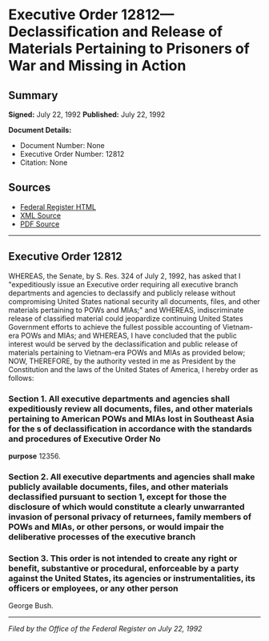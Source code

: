# Executive Order 12812—Declassification and Release of Materials Pertaining to Prisoners of War and Missing in Action

## Summary

**Signed:** July 22, 1992
**Published:** July 22, 1992

**Document Details:**
- Document Number: None
- Executive Order Number: 12812
- Citation: None

## Sources
- [Federal Register HTML](https://www.presidency.ucsb.edu/documents/executive-order-12812-declassification-and-release-materials-pertaining-prisoners-war-and)
- [XML Source](None)
- [PDF Source](None)

---

## Executive Order 12812

WHEREAS, the Senate, by S. Res. 324 of July 2, 1992, has asked that I "expeditiously issue an Executive order requiring all executive branch departments and agencies to declassify and publicly release without compromising United States national security all documents, files, and other materials pertaining to POWs and MIAs;" and
WHEREAS, indiscriminate release of classified material could jeopardize continuing United States Government efforts to achieve the fullest possible accounting of Vietnam-era POWs and MIAs; and
WHEREAS, I have concluded that the public interest would be served by the declassification and public release of materials pertaining to Vietnam-era POWs and MIAs as provided below;
NOW, THEREFORE, by the authority vested in me as President by the Constitution and the laws of the United States of America, I hereby order as follows:
### Section 1. All executive departments and agencies shall expeditiously review all documents, files, and other materials pertaining to American POWs and MIAs lost in Southeast Asia for the s of declassification in accordance with the standards and procedures of Executive Order No

**purpose**
 12356.

### Section 2. All executive departments and agencies shall make publicly available documents, files, and other materials declassified pursuant to section 1, except for those the disclosure of which would constitute a clearly unwarranted invasion of personal privacy of returnees, family members of POWs and MIAs, or other persons, or would impair the deliberative processes of the executive branch

### Section 3. This order is not intended to create any right or benefit, substantive or procedural, enforceable by a party against the United States, its agencies or instrumentalities, its officers or employees, or any other person

George Bush.

---

*Filed by the Office of the Federal Register on July 22, 1992*
